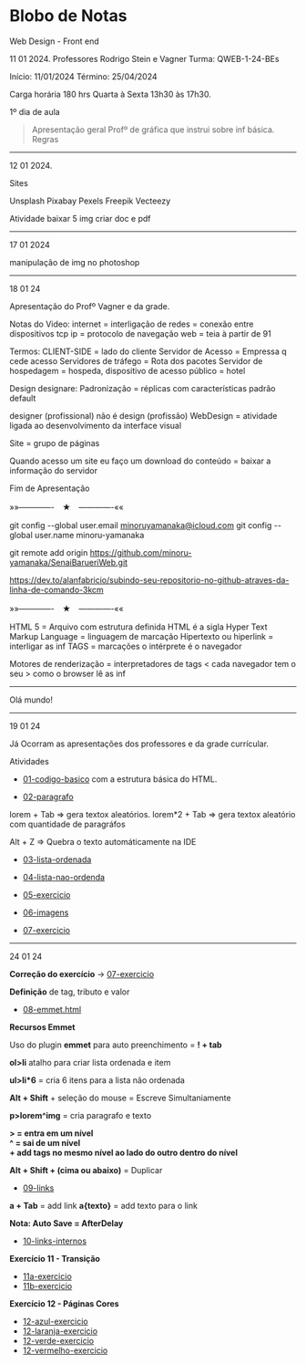 # Blobo de Notas
Web Design - Front end 


11 01 2024.
Professores Rodrigo Stein e Vagner 
Turma: QWEB-1-24-BEs
 
Início: 11/01/2024
Término: 25/04/2024

Carga horária 180 hrs
Quarta à Sexta 13h30 às 17h30.


1º dia de aula

> Apresentação geral
> Profº de gráfica que instrui sobre inf básica.
> Regras 

---

12 01 2024.

Sites 

Unsplash
Pixabay 
Pexels 
Freepik 
Vecteezy 

Atividade baixar 5 img
criar doc e pdf 

---

17 01 2024

manipulação de img no photoshop 

---

18 01 24

Apresentação do Profº Vagner e da grade.

Notas do Video: 
	internet = interligação de redes = conexão entre dispositivos
	tcp ip = protocolo de navegação 
	web = teia à partir de 91

Termos: 
	CLIENT-SIDE = lado do cliente 
	Servidor de Acesso = Empressa q cede acesso 
	Servidores de tráfego = Rota dos pacotes 
	Servidor de hospedagem = hospeda, dispositivo de acesso público = hotel 
	
Design designare:
	Padronização = réplicas com características padrão default 

designer (profissional) não é design (profissão) 
WebDesign = atividade ligada ao desenvolvimento da interface visual

Site = grupo de páginas

Quando acesso um site eu faço um download do conteúdo = baixar a informação do servidor

Fim de Apresentação 

»»————-　★　————-««

  git config --global user.email minoruyamanaka@icloud.com
  git config --global user.name minoru-yamanaka

  git remote add origin https://github.com/minoru-yamanaka/SenaiBarueriWeb.git

  https://dev.to/alanfabricio/subindo-seu-repositorio-no-github-atraves-da-linha-de-comando-3kcm

»»————-　★　————-««

HTML 5 = Arquivo com estrutura definida
HTML é a sigla Hyper Text Markup Language = linguagem de marcação 
Hipertexto ou hiperlink = interligar as inf 
TAGS = marcações 
o intérprete é o navegador 

Motores de renderização = interpretadores de tags < cada navegador tem o seu > como o browser lê as inf 

---
<!DOCTYPE html>
<!-- tags -->
<!-- algumas tags tem fechamento e outras não -->
<html lang="pt-br">
<head>
 <meta charset="utf-8">
 <title>Primeira página</title>
</head>
<body>
 Olá mundo!
</body>
</html>

---
19 01 24

Já Ocorram as apresentações dos professores e da grade currícular.

Atividades  <br>

- [ 01-codigo-basico](/HTML/01-codigo-basico.html) com a estrutura básica do HTML. <br>

- [02-paragrafo](/HTML/02-paragrafo.html)

lorem + Tab =>  gera textox aleatórios.
lorem*2 + Tab =>  gera textox aleatório com quantidade de paragráfos 

Alt + Z => Quebra o texto automáticamente na IDE 

- [03-lista-ordenada](/HTML/03-lista-ordenada.html)

- [04-lista-nao-ordenda](/HTML/04-lista-nao-ordenda.html)

- [05-exercicio](/HTML/05-exercicio.html)

- [06-imagens](06-imagens.html)

- [07-exercicio](07-exercicio.html)

---

24 01 24

**Correção do exercício** -> [07-exercicio](07-exercicio.html)

**Definição** de tag, tributo e valor

- [08-emmet.html](08-emmet.html)

**Recursos Emmet**

Uso do plugin **emmet** para auto preenchimento = **! + tab**

**ol>li** atalho para criar lista ordenada e item

**ul>li*6** = cria 6 itens para a lista não ordenada

**Alt + Shift** + seleção do mouse = Escreve Simultaniamente

**p>lorem^img** = cria paragrafo e texto <br>

**> = entra em um nível**<br>
**^ = sai de um nível**<br>
**+ add tags no mesmo nível ao lado do outro dentro do nível**<br>

**Alt + Shift + (cima ou abaixo)** = Duplicar 

- [09-links](09-links.html)

**a + Tab** = add link
**a{texto}** = add texto para o link

**Nota: Auto Save = AfterDelay**

- [10-links-internos](10-links-internos.html)

**Exercício 11 - Transição**

-  [11a-exercicio](11a-exercicio.html)
-  [11b-exercicio](11b-exercicio.html)

**Exercício 12 - Páginas Cores**

- [12-azul-exercicio](12-azul-exercicio.html)
- [12-laranja-exercicio](12-laranja-exercicio.html)
- [12-verde-exercicio](12-verde-exercicio.html)
- [12-vermelho-exercicio](12-vermelho-exercicio.html)


